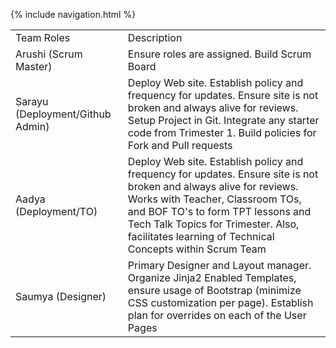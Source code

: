 {% include navigation.html %}
<table>
  <tr>
    <td> Team Roles </td>
    <td> Description </td>
  </tr>
  <tr>
    <td> Arushi (Scrum Master)</td>
    <td> Ensure roles are assigned.  Build Scrum Board </td>
  </tr>
  <tr>
    <td>Sarayu (Deployment/Github Admin) </td>
    <td>Deploy Web site.  Establish policy and frequency for updates.  Ensure site is not broken and always alive for reviews. Setup Project in Git.  Integrate any starter code from Trimester 1.  Build policies for Fork and Pull requests </td>
  </tr>
  <tr>
    <td> Aadya (Deployment/TO) </td>
    <td> Deploy Web site.  Establish policy and frequency for updates.  Ensure site is not broken and always alive for reviews. Works with Teacher, Classroom TOs, and BOF TO's to form TPT lessons and Tech Talk Topics for Trimester.  Also, facilitates learning of Technical Concepts within Scrum Team </td>
  </tr>
  <tr>
    <td> Saumya (Designer) </td>
    <td> Primary Designer and Layout manager.  Organize Jinja2 Enabled Templates, ensure usage of Bootstrap (minimize CSS customization per page).  Establish plan for overrides on each of the User Pages </td>
  </tr>
 </table>
